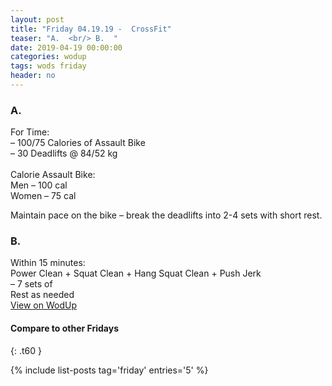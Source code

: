 ```yaml
---
layout: post
title: "Friday 04.19.19 -  CrossFit"
teaser: "A.  <br/> B.  "
date: 2019-04-19 00:00:00
categories: wodup
tags: wods friday
header: no
---
```



<h3>A.  </h3>
For Time:<br/>– 100/75 Calories of Assault Bike<br/>– 30 Deadlifts @ 84/52 kg<br/><br/>Calorie Assault Bike:<br/>
Men – 100 cal<br/>
Women – 75 cal

Maintain pace on the bike – break the deadlifts into 2-4 sets with short rest.
<h3>B.  </h3>
Within 15 minutes:<br/>
Power Clean + Squat Clean + Hang Squat Clean + Push Jerk<br/>– 7 sets of <br/>Rest as needed<br/>
<a href="https://www.wodup.com/gyms/asphodel/wods/15303" target="blank">View on WodUp</a>


#### Compare to other Fridays
{: .t60 }

{% include list-posts tag='friday' entries='5' %}